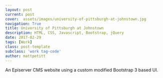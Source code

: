 ```yaml
---
layout: post
current: post
cover:  assets/images/university-of-pittsburgh-at-johnstown.jpg
navigation: True
title: University of Pittsburgh at Johnstown
description: HTML, CSS, Javascript, Bootstrap, jQuery
date: 2017-02-29
tags: [Work]
class: post-template
subclass: 'work tag-code'
author: mattpetitt
---
```


An Episerver CMS website using a custom modified Bootstrap 3 based UI.